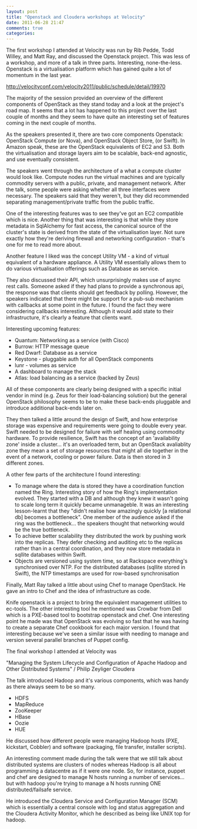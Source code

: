 ```yaml
---
layout: post
title: "Openstack and Cloudera workshops at Velocity"
date: 2011-06-28 21:47
comments: true
categories: 
---
```


The first workshop I attended at Velocity was run by Rib Pedde, Todd Willey, and Matt Ray, and discussed the Openstack project. This was less of a workshop, and more of a talk in three parts. Interesting, none-the-less. Openstack is a virtualisation platform which has gained quite a lot of momentum in the last year.

http://velocityconf.com/velocity2011/public/schedule/detail/19970

The majority of the session provided an overview of the different components of OpenStack as they stand today and a look at the project's road map. It seems that a lot has happened to this project over the last couple of months and they seem to have quite an interesting set of features coming in the next couple of months.

As the speakers presented it, there are two core components Openstack: OpenStack Compute (or Nova), and OpenStack Object Store, (or Swift). In Amazon speak, these are the OpenStack equivalents of EC2 and S3. Both the virtualisation and storage layers aim to be scalable, back-end agnostic, and use eventually consistent.

The speakers went through the architecture of a what a compute cluster would look like. Compute nodes run the virtual machines and are typically commodity servers with a public, private, and management network. After the talk, some people were asking whether all three interfaces were necessary. The speakers said that they weren't, but they did recommended separating management/private traffic from the public traffic.

One of the interesting features was to see they've got an EC2 compatible which is nice. Another thing that was interesting is that while they store metadata in SqlAlchemy for fast access, the canonical source of the cluster's state is derived from the state of the virtualisation layer. Not sure exactly how they're deriving firewall and networking configuration - that's one for me to read more about.

Another feature I liked was the concept Utility VM - a kind of virtual equivalent of a hardware appliance. A Utility VM essentially allows them to do various virtualisation offerings such as Database as service.

They also discussed their API, which unsurprisingly makes use of async rest calls. Someone asked if they had plans to provide a synchronous api, the response was that clients should get feedback by polling. However, the speakers indicated that there might be support for a pub-sub mechanism with callbacks at some point in the future. I found the fact they were considering callbacks interesting. Although it would add state to their infrastructure, it's clearly a feature that clients want.

Interesting upcoming features:

* Quantum: Networking as a service (with Cisco)
* Burrow: HTTP message queue
* Red Dwarf: Database as a service
* Keystone - pluggable auth for all OpenStack components
* lunr - volumes as service
* A dashboard to manage the stack
* Atlas: load balancing as a service (backed by Zeus)

All of these components are clearly being designed with a specific initial vendor in mind (e.g. Zeus for their load-balancing solution) but the general OpenStack philosophy seems to be to make these back-ends pluggable and introduce additional back-ends later on.

They then talked a little around the design of Swift, and how enterprise storage was expensive and requirements were going to double every year. Swift needed to be designed for failure with self healing using commodity hardware. To provide resilience, Swift has the concept of an 'availability zone' inside a cluster... it's an overloaded term, but an OpenStack avaliablity zone they mean a set of storage resources that might all die together in the event of a network, cooling or power failure. Data is then stored in 3 different zones.

A other few parts of the architecture I found interesting:

* To manage where the data is stored they have a coordination function named the Ring. Interesting story of how the Ring's implementation evolved. They started with a DB and although they knew it wasn't going to scale long term it quickly became unmanageble. It was an interesting lesson-learnt that they "didn't realise how amazingly quickly [a relational db] becomes a bottleneck". One member of the audience asked if the ring was the bottleneck... the speakers thought that networking would be the true bottleneck.
* To achieve better scalability they distributed the work by pushing work into the replicas. They defer checking and auditing etc to the replicas rather than in a central coordination, and they now store metadata in sqllite databases within Swift.
* Objects are versioned using system time, so at Rackspace everything's synchronised over NTP. For the distributed databases (sqllite stored in Swift), the NTP timestamps are used for row-based synchronisation

Finally, Matt Ray talked a little about using Chef to manage OpenStack. He gave an intro to Chef and the idea of infrastructure as code.

Knife openstack is a project to bring the equivalent management utilities to ec-tools.
The other interesting tool he mentioned was Crowbar from Dell which is a PXE-based tool to bootstrap openstack and chef.
One interesting point he made was that OpenStack was evolving so fast that he was having to create a separate Chef cookbook for each major version. I found that interesting because we've seen a similar issue with needing to manage and version several parallel branches of Puppet config.

The final workshop I attended at Velocity was

"Managing the System Lifecycle and Configuration of Apache Hadoop and Other Distributed Systems"
/ Philip Zeyliger Cloudera

The talk introduced Hadoop and it's various components, which was handy as there always seem to be so many.

* HDFS
* MapReduce
* ZooKeeper
* HBase
* Oozie
* HUE

He discussed how different people were managing Hadoop hosts (PXE, kickstart, Cobbler) and software (packaging, file transfer, installer scripts).

An interesting comment made during the talk were that we still talk about distributed systems are clusters of nodes whereas Hadoop is all about programming a datacentre as if it were one node. So, for instance, puppet and chef are designed to manage N hosts running a number of services... but with hadoop you're trying to manage a N hosts running ONE distributed/failsafe service.

He introduced the Cloudera Service and Configuration Manager (SCM) which is essentially a central console with log and status aggregation and the Cloudera Activity Monitor, which he described as being like UNIX top for hadoop. 